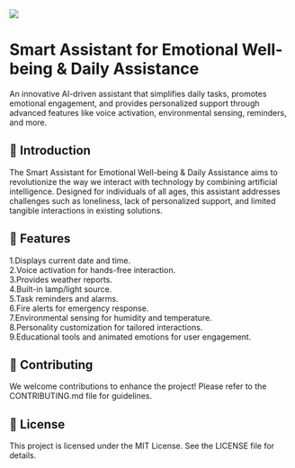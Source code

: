 <img src="https://readme-typing-svg.herokuapp.com/?color=FF69B4&size=40&width=1000&height=80&lines=Hello+There+👋,+I'm+Mira!;Your+Smart+Interactive+Assistant.;Voice+Activated+%26+Feature-Packed!;Here+to+Simplify+Your+World.">

# Smart Assistant for Emotional Well-being & Daily Assistance

An innovative AI-driven assistant that simplifies daily tasks, promotes emotional engagement, and provides personalized support through advanced features like voice activation, environmental sensing, reminders, and more.

## 📖 Introduction

The Smart Assistant for Emotional Well-being & Daily Assistance aims to revolutionize the way we interact with technology by combining artificial intelligence. Designed for individuals of all ages, this assistant addresses challenges such as loneliness, lack of personalized support, and limited tangible interactions in existing solutions.

## 🌟 Features

1.Displays current date and time.<br>
2.Voice activation for hands-free interaction.<br>
3.Provides weather reports. <br>
4.Built-in lamp/light source. <br>
5.Task reminders and alarms. <br>
6.Fire alerts for emergency response. <br>
7.Environmental sensing for humidity and temperature. <br>
8.Personality customization for tailored interactions. <br>
9.Educational tools and animated emotions for user engagement. <br>

## 🤝 Contributing

We welcome contributions to enhance the project! Please refer to the CONTRIBUTING.md file for guidelines.

## 📜 License

This project is licensed under the MIT License. See the LICENSE file for details.
